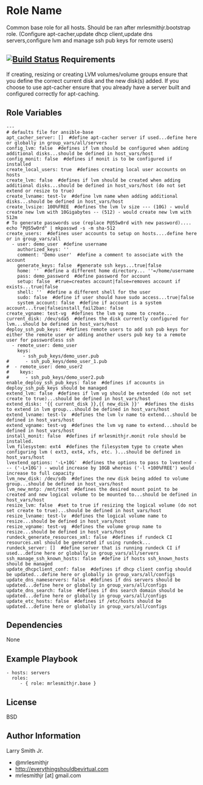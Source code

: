 Role Name
=========

Common base role for all hosts. Should be ran after mrlesmithjr.bootstrap role.
(Configure apt-cacher,update dhcp client,update dns servers,configure lvm and manage ssh pub keys for remote users)

[![Build Status](https://travis-ci.org/mrlesmithjr/ansible-base.svg?branch=master)](https://travis-ci.org/mrlesmithjr/ansible-base)
Requirements
------------

If creating, resizing or creating LVM volumes/volume groups ensure that you define the correct current disk and the new disk(s) added. If you choose to use apt-cacher ensure that you already have a server built and configured correctly for apt-caching.

Role Variables
--------------

````
---
# defaults file for ansible-base
apt_cacher_server: []  #define apt-cacher server if used...define here or globally in group_vars/all/servers
config_lvm: false  #defines if lvm should be configured when adding additional disks...should be defined in host_vars/host
config_monit: false  #defines if monit is to be configured if installed
create_local_users: true  #defines creating local user accounts on hosts
create_lvm: false  #defines if lvm should be created when adding additional disks...should be defined in host_vars/host (do not set extend or resize to true)
create_lvname: test-lv  #define lvm name when adding additional disks...should be defined in host_vars/host
create_lvsize: 100%FREE  #defines the lvm lv size --- (10G) - would create new lvm with 10Gigabytes -- (512) - would create new lvm with 512m
# To generate passwords use (replace P@55w0rd with new password).... echo "P@55w0rd" | mkpasswd -s -m sha-512
create_users:  #defines user accounts to setup on hosts....define here or in group_vars/all
  - user: demo_user  #define username
    authorized_keys: ''
    comment: 'Demo user'  #define a comment to associate with the account
    generate_keys: false  #generate ssh keys...true|false
    home: ''  #define a different home directory... ''=/home/username
    pass: demo_password  #define password for account
    setup: false  #true=creates account|false=removes account if exists...true|false
    shell: ''  #define a different shell for the user
    sudo: false  #define if user should have sudo access...true|false
    system_account: false  #define if account is a system account...true|falseinstall_fail2ban: false
create_vgname: test-vg  #defines the lvm vg name to create...
current_disk: /dev/sda5  #defines the disk currently configured for lvm...should be defined in host_vars/host
deploy_ssh_pub_keys:  #defines remote users to add ssh pub keys for either the remote user or adding another users pub key to a remote user for passwordless ssh
  - remote_user: demo_user
    keys:
      - ssh_pub_keys/demo_user.pub
#      - ssh_pub_keys/demo_user_1.pub
#  - remote_user: demo_user2
#    keys:
#      - ssh_pub_keys/demo_user2.pub
enable_deploy_ssh_pub_keys: false  #defines if accounts in deploy_ssh_pub_keys should be managed
extend_lvm: false  #defines if lvm vg should be extended (do not set create to true)...should be defined in host_vars/host
extend_disks: '{{ current_disk }},{{ new_disk }}'  #defines the disks to extend in lvm group...should be defined in host_vars/host
extend_lvname: test-lv  #defines the lvm lv name to extend...should be defined in host_vars/host
extend_vgname: test-vg  #defines the lvm vg name to extend...should be defined in host_vars/host
install_monit: false  #defines if mrlesmithjr.monit role should be installed.
lvm_filesystem: ext4  #defines the filesystem type to create when configuring lvm ( ext3, ext4, xfs, etc. )...should be defined in host_vars/host
lvextend_options: '-L+10G'  #defines the options to pass to lvextend --- ('-L+10G') - would increase by 10GB whereas ('-l +100%FREE') would increase to full capacity
lvm_new_disk: /dev/sdb  #defines the new disk being added to volume group...should be defined in host_vars/host
lvm_new_mntp: /mnt/test  #defines the desired mount point to be created and new logical volume to be mounted to...should be defined in host_vars/host
resize_lvm: false  #set to true if resizing the logical volume (do not set create to true)...should be defined in host_vars/host
resize_lvname: test-lv  #defines the logical volume name to resize...should be defined in host_vars/host
resize_vgname: test-vg  #defines the volume group name to resize...should be defined in host_vars/host
rundeck_generate_resources_xml: false  #defines if rundeck CI resources.xml should be generated if using rundeck...
rundeck_server: []  #define server that is running rundeck CI if used...define here or globally in group_vars/all/servers
ssh_manage_ssh_known_hosts: false  #define if hosts ssh_known_hosts should be managed
update_dhcpclient_conf: false  #defines if dhcp client config should be updated...define here or globally in group_vars/all/configs
update_dns_nameservers: false  #defines if dns servers should be updated...define here or globally in group_vars/all/configs
update_dns_search: false  #defines if dns search domain should be updated...define here or globally in group_vars/all/configs
update_etc_hosts: false  #defines if /etc/hosts should be updated...define here or globally in group_vars/all/configs
````

Dependencies
------------

None

Example Playbook
----------------

    - hosts: servers
      roles:
         - { role: mrlesmithjr.base }

License
-------

BSD

Author Information
------------------

Larry Smith Jr.
- @mrlesmithjr
- http://everythingshouldbevirtual.com
- mrlesmithjr [at] gmail.com
